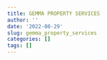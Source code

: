 ```yaml
---
title: GEMMA PROPERTY SERVICES
author: ''
date: '2022-08-29'
slug: gemma_property_services
categories: []
tags: []
---
```

